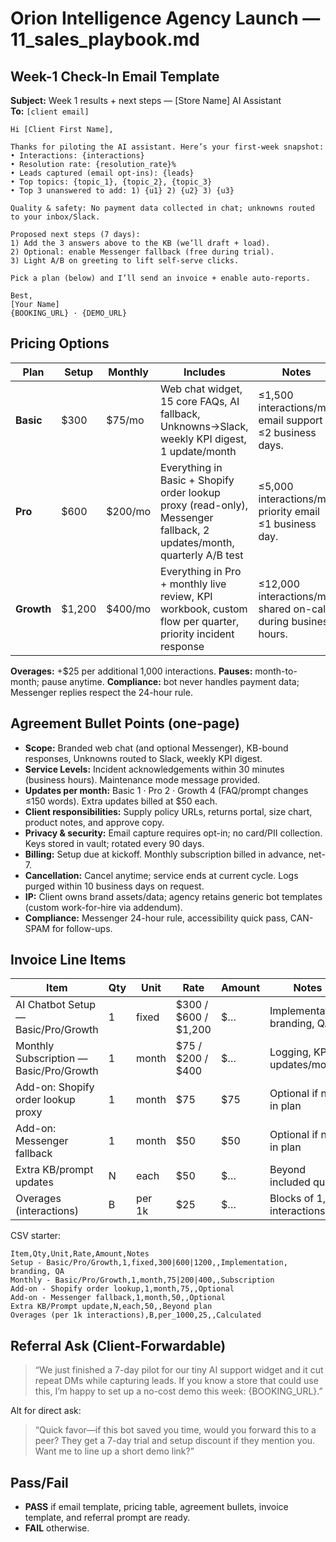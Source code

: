 # Orion Intelligence Agency Launch — 11_sales_playbook.md

## Week-1 Check-In Email Template

**Subject:** Week 1 results + next steps — [Store Name] AI Assistant  
**To:** `[client email]`  

```
Hi [Client First Name],

Thanks for piloting the AI assistant. Here’s your first-week snapshot:
• Interactions: {interactions}
• Resolution rate: {resolution_rate}%
• Leads captured (email opt-ins): {leads}
• Top topics: {topic_1}, {topic_2}, {topic_3}
• Top 3 unanswered to add: 1) {u1} 2) {u2} 3) {u3}

Quality & safety: No payment data collected in chat; unknowns routed to your inbox/Slack.

Proposed next steps (7 days):
1) Add the 3 answers above to the KB (we’ll draft + load).
2) Optional: enable Messenger fallback (free during trial).
3) Light A/B on greeting to lift self-serve clicks.

Pick a plan (below) and I’ll send an invoice + enable auto-reports.

Best,
[Your Name]
{BOOKING_URL} · {DEMO_URL}
```

## Pricing Options

| Plan        | Setup | Monthly | Includes | Notes |
| ----------- | ----- | ------- | -------- | ----- |
| **Basic**   | $300  | $75/mo  | Web chat widget, 15 core FAQs, AI fallback, Unknowns→Slack, weekly KPI digest, 1 update/month | ≤1,500 interactions/mo; email support ≤2 business days. |
| **Pro**     | $600  | $200/mo | Everything in Basic + Shopify order lookup proxy (read-only), Messenger fallback, 2 updates/month, quarterly A/B test | ≤5,000 interactions/mo; priority email ≤1 business day. |
| **Growth**  | $1,200 | $400/mo | Everything in Pro + monthly live review, KPI workbook, custom flow per quarter, priority incident response | ≤12,000 interactions/mo; shared on-call during business hours. |

**Overages:** +$25 per additional 1,000 interactions. **Pauses:** month-to-month; pause anytime. **Compliance:** bot never handles payment data; Messenger replies respect the 24-hour rule.

## Agreement Bullet Points (one-page)

- **Scope:** Branded web chat (and optional Messenger), KB-bound responses, Unknowns routed to Slack, weekly KPI digest.  
- **Service Levels:** Incident acknowledgements within 30 minutes (business hours). Maintenance mode message provided.  
- **Updates per month:** Basic 1 · Pro 2 · Growth 4 (FAQ/prompt changes ≤150 words). Extra updates billed at $50 each.  
- **Client responsibilities:** Supply policy URLs, returns portal, size chart, product notes, and approve copy.  
- **Privacy & security:** Email capture requires opt-in; no card/PII collection. Keys stored in vault; rotated every 90 days.  
- **Billing:** Setup due at kickoff. Monthly subscription billed in advance, net-7.  
- **Cancellation:** Cancel anytime; service ends at current cycle. Logs purged within 10 business days on request.  
- **IP:** Client owns brand assets/data; agency retains generic bot templates (custom work-for-hire via addendum).  
- **Compliance:** Messenger 24-hour rule, accessibility quick pass, CAN-SPAM for follow-ups.

## Invoice Line Items

| Item                                      | Qty | Unit  | Rate             | Amount | Notes |
| ----------------------------------------- | --- | ----- | ---------------- | ------ | ----- |
| AI Chatbot Setup — Basic/Pro/Growth       | 1   | fixed | $300 / $600 / $1,200 | $… | Implementation, branding, QA |
| Monthly Subscription — Basic/Pro/Growth   | 1   | month | $75 / $200 / $400 | $… | Logging, KPIs, updates/month |
| Add-on: Shopify order lookup proxy        | 1   | month | $75             | $75   | Optional if not in plan |
| Add-on: Messenger fallback                | 1   | month | $50             | $50   | Optional if not in plan |
| Extra KB/prompt updates                   | N   | each  | $50             | $…    | Beyond included quota |
| Overages (interactions)                   | B   | per 1k| $25             | $…    | Blocks of 1,000 interactions |

CSV starter:

```
Item,Qty,Unit,Rate,Amount,Notes
Setup - Basic/Pro/Growth,1,fixed,300|600|1200,,Implementation, branding, QA
Monthly - Basic/Pro/Growth,1,month,75|200|400,,Subscription
Add-on - Shopify order lookup,1,month,75,,Optional
Add-on - Messenger fallback,1,month,50,,Optional
Extra KB/Prompt update,N,each,50,,Beyond plan
Overages (per 1k interactions),B,per_1000,25,,Calculated
```

## Referral Ask (Client-Forwardable)

> “We just finished a 7-day pilot for our tiny AI support widget and it cut repeat DMs while capturing leads. If you know a store that could use this, I’m happy to set up a no-cost demo this week: {BOOKING_URL}.”

Alt for direct ask:

> “Quick favor—if this bot saved you time, would you forward this to a peer? They get a 7-day trial and setup discount if they mention you. Want me to line up a short demo link?”

## Pass/Fail

- **PASS** if email template, pricing table, agreement bullets, invoice template, and referral prompt are ready.  
- **FAIL** otherwise.
